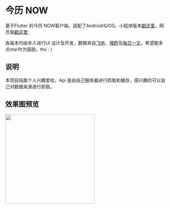 # 今历 NOW

基于Flutter 的今历 NOW客户端，适配了Android与IOS。小程序版本[戳这里](https://github.com/evont/nowapp/)，网页版[戳这里](https://now.nefelibata.art/);

各版本均由本人进行UI 设计及开发，数据来自[飞地](http://enclavebooks.cn)、[搜韵](https://sou-yun.com)及[每日一文](https://meiriyiwen.com)。希望能多点star作为鼓励，thx : )

## 说明
本项目纯属个人兴趣爱哈，Api 是由自己服务器进行抓取和缓存，感兴趣的可以自己对数据来源进行抓取。

## 效果图预览
<div>
  <img src='./screenshots/Mar-13-2019 13-05-58.gif' width=280>
</div>